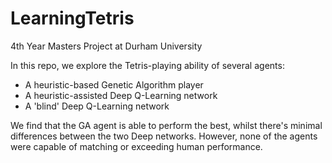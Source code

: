 # LearningTetris

4th Year Masters Project at Durham University

In this repo, we explore the Tetris-playing ability of several agents:
- A heuristic-based Genetic Algorithm player
- A heuristic-assisted Deep Q-Learning network
- A 'blind' Deep Q-Learning network

We find that the GA agent is able to perform the best, whilst there's minimal differences between the two Deep networks. However, none of the agents were capable of matching or exceeding human performance.
